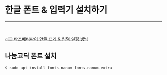 # 한글 폰트 & 입력기 설치하기

---
<br>

[👉🏼 라즈베리파이 한글 표기 & 입력 설정 방법](https://jasmine125.tistory.com/1016)


## 나눔고딕 폰트 설치
```bash
$ sudo apt install fonts-nanum fonts-nanum-extra
```
